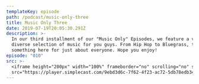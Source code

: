 ```yaml
---
templateKey: episode
path: /podcast/music-only-three
title: Music Only Three
date: 2019-07-19T20:05:30.291Z
description: >-
  In our third installment of our "Music Only" Episodes, we feature a very
  diverse selection of music for you guys. From Hip Hop to Bluegrass, there is
  something here for just about everyone. Hope you enjoy!
episode: "010"
src: >-
  <iframe height="200px" width="100%" frameborder="no" scrolling="no" seamless
  src="https://player.simplecast.com/9ebd3d6c-7f62-4f23-ac72-5db78edb346f?dark=false"></iframe>
---
```

